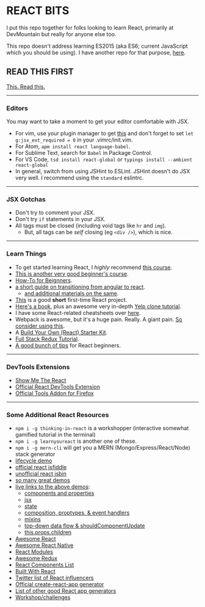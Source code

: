 # REACT BITS

I put this repo together for folks looking to learn React, primarily at
DevMountain but really for anyone else too.

This repo doesn't address learning ES2015 (aka ES6; current JavaScript which you
should be using). I have another repo for that purpose,
[here](https://github.com/zacanger/es6-and-builds).

## READ THIS FIRST

[This. Read this.](https://facebook.github.io/react/docs/thinking-in-react.html)

--------

### Editors

You may want to take a moment to get your editor comfortable with JSX.
* For vim, use your plugin manager to get
  [this](https://github.com/mxw/vim-jsx) and don't forget to set `let
  g:jsx_ext_required = 0` in your .vimrc/init.vim.
* For Atom, `apm install react language-babel`.
* For Sublime Text, search for `Babel` in Package Control.
* For VS Code, `tsd install react-global` or `typings install --ambient react-global`
* In general, switch from using JSHint to ESLint. JSHint doesn't do JSX very
  well. I recommend using the `standard` eslintrc.

--------

### JSX Gotchas

* Don't try to comment your JSX.
* Don't try `if` statements in your JSX.
* All tags must be closed (including void tags like `hr` and `img`).
  * But, all tags can be _self_ closing (eg `<div />`), which is nice.

--------

### Learn Things

* To get started learning React, I _highly_ recommend [this course](http://survivejs.com).
* [This is another very good beginner's course](http://reactjsprogram.teachable.com/courses/reactjsfundamentals).
* [How-To for Beignners](https://github.com/petehunt/react-howto).
* [a short guide on transitioning from angular to react](https://reactjsnews.com/an-angular-developers-first-react-app).
  * [and additional materials on the same](http://angulartoreact.com/).
* [This](https://www.gorkahernandez.com/blog/build-wikipedia-viewer-react-way) is a good **short** first-time React
  project.
* [Here's a book](https://www.fullstackreact.com), plus an awesome very in-depth [Yelp clone tutorial](https://www.fullstackreact.com/articles/react-tutorial-cloning-yelp).
* I have some React-related cheatsheets over
  [here](https://github.com/zacanger/doc.git).
* Webpack is awesome, but it's a huge pain. Really. A giant pain.
  [So consider using this](https://github.com/HenrikJoreteg/hjs-webpack).
* A [Build Your Own (React) Starter Kit](http://andrewhfarmer.com/build-your-own-starter/#0-intro).
* [Full Stack Redux Tutorial](http://teropa.info/blog/2015/09/10/full-stack-redux-tutorial.html).
* [A good bunch of tips](https://camjackson.net/post/9-things-every-reactjs-beginner-should-know) for React beginners.

--------

### DevTools Extensions

* [Show Me The React](https://chrome.google.com/webstore/detail/show-me-the-react/iaebolhfcmodobkanmaahdhnlplncbnd)
* [Official React DevTools Extension](https://chrome.google.com/webstore/detail/react-developer-tools/fmkadmapgofadopljbjfkapdkoienihi)
* [Official Tools Addon for Firefox](https://addons.mozilla.org/en-US/firefox/addon/react-devtools/)

--------

### Some Additional React Resources

* `npm i -g thinking-in-react` is a workshopper (interactive somewhat gamified tutorial in the terminal)
* `npm i -g learnyoureact` is another one of these.
* `npm i -g mern-cli` will get you a MERN (Mongo/Express/React/Node) stack generator
* [lifecycle demo](http://plnkr.co/edit/JrdxRs?p=preview)
* [official react jsfiddle](http://jsfiddle.net/reactjs/69z2wepo/)
* [unofficial react jsbin](http://jsbin.com/yafixat/edit?js,output)
* [so many great demos](https://github.com/BinaryMuse/react-primer)
* [live links to the above demos](http://binarymuse.github.io/react-primer/build/):
  * [components and properties](http://binarymuse.github.io/react-primer/build/index.html?1)
  * [jsx](http://binarymuse.github.io/react-primer/build/index.html?2)
  * [state](http://binarymuse.github.io/react-primer/build/index.html?3)
  * [composition, proptypes, & event handlers](http://binarymuse.github.io/react-primer/build/index.html?4)
  * [mixins](http://binarymuse.github.io/react-primer/build/index.html?5)
  * [top-down data flow & shouldComponentUpdate](http://binarymuse.github.io/react-primer/build/index.html?6)
  * [this.props.children](http://binarymuse.github.io/react-primer/build/index.html?2)
* [Awesome React](https://github.com/enaqx/awesome-react)
* [Awesome React Native](https://github.com/jondot/awesome-react-native)
* [React Modules](https://js.coach/react)
* [Awesome Redux](https://github.com/xgrommx/awesome-redux)
* [React Components List](http://dvemac.github.io/react-component-list/)
* [Built With React](http://builtwithreact.io/)
* [Twitter list of React influencers](https://twitter.com/oguzbilgic/lists/react-influencers)
* [Official create-react-app generator](https://github.com/facebookincubator/create-react-app)
* [List of other good React app generators](https://github.com/facebookincubator/create-react-app#alternatives)
* [Workshop/challenges](https://github.com/jesstelford/react-workshop)
